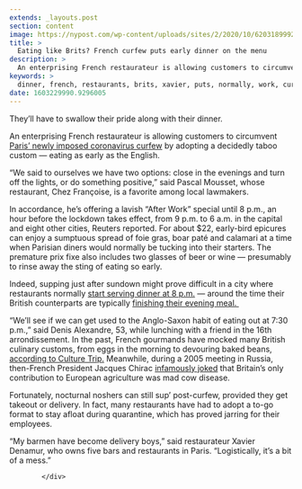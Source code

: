 ```yaml
--- 
extends: _layouts.post 
section: content 
image: https://nypost.com/wp-content/uploads/sites/2/2020/10/6203189992001-wp-rail-thumb-nyp.jpg?quality=90&strip=all&w=1200 
title: > 
  Eating like Brits? French curfew puts early dinner on the menu 
description: > 
  An enterprising French restaurateur is allowing customers to circumvent Paris’ newly imposed coronavirus curfew by adopting a decidedly taboo custom — eating as early as the English.The premature prix fixe also includes two glasses of beer or wine — presumably to rinse away the sting of eating so early.Indeed, supping just after sundown might prove difficult in a city where restaurants normally start serving dinner at 8 p.m. — around the time their British counterparts are typically finishing their evening meal.In the past, French gourmands have mocked many British culinary customs, from eggs in the morning to devouring baked beans, according to Culture Trip.“My barmen have become delivery boys,” said restaurateur Xavier Denamur, who owns five bars and restaurants in Paris. 
keywords: > 
  dinner, french, restaurants, brits, xavier, puts, normally, work, curfew, delivery, restaurateur, menu, early, british, paris, eating 
date: 1603229990.9296005 
--- 
```

<div><p>They&#8217;ll have to swallow their pride along with their dinner.</p>
<p>An enterprising French restaurateur is allowing customers to circumvent <a href="https://nypost.com/2020/10/14/paris-placed-on-strict-curfew-amid-second-wave-of-covid-19/" target="_blank" rel="noopener noreferrer">Paris&#8217; newly imposed coronavirus curfew</a> by adopting a decidedly taboo custom &#8212; eating as early as the English.</p>
<p>&#8220;We said to ourselves we have two options: close in the evenings and turn off the lights, or do something positive,&#8221; said Pascal Mousset, whose restaurant, Chez Fran&#231;oise, is a favorite among local lawmakers.</p>
<p>In accordance, he&#8217;s offering a lavish &#8220;After Work&#8221; special until 8 p.m., an hour before the lockdown takes effect, from 9 p.m. to 6 a.m. in the capital and eight other cities, Reuters reported. For about $22, early-bird epicures can enjoy a sumptuous spread of foie gras, boar pat&#233; and calamari at a time when Parisian diners would normally be tucking into their starters. The premature prix fixe also includes two glasses of beer or wine &#8212; presumably to rinse away the sting of eating so early.</p>
 
<p>Indeed, supping just after sundown might prove difficult in a city where restaurants normally <a href="https://www.eater.com/2016/10/19/13307432/paris-dining-etiquette" target="_blank" rel="noopener noreferrer">start serving dinner at 8 p.m.</a> &#8212; around the time their British counterparts are typically <a href="http://projectbritain.com/food/meals.htm#:~:text=Dinner%20(sometimes%20called%20Supper)%20%2D,%3A00%20p.m.%20(Evening%20meal)" target="_blank" rel="noopener noreferrer">finishing their evening meal.&#160;</a></p>
<p>&#8220;We&#8217;ll see if we can get used to the Anglo-Saxon habit of eating out at 7:30 p.m.,&#8221; said Denis Alexandre, 53, while lunching with a friend in the 16th arrondissement. In the past, French gourmands have mocked many British culinary customs, from eggs in the morning to devouring baked beans, <a href="https://theculturetrip.com/europe/france/articles/english-food-habits-that-the-french-dont-understand/" target="_blank" rel="noopener noreferrer">according to Culture Trip.</a> Meanwhile, during a 2005 meeting in Russia, then-French President Jacques Chirac <a href="https://nypost.com/2005/07/07/world-savors-sore-losers-french-whine/" target="_blank" rel="noopener noreferrer">infamously joked</a> that Britain&#8217;s only contribution to European agriculture was mad cow disease.</p>
<p>Fortunately, nocturnal noshers can still sup&#8217; post-curfew, provided they get takeout or delivery. In fact, many restaurants have had to adopt a to-go format to stay afloat during quarantine, which has proved jarring for their employees.</p>
<p>&#8220;My barmen have become delivery boys,&#8221; said restaurateur Xavier Denamur, who owns five bars and restaurants in Paris. &#8220;Logistically, it&#8217;s a bit of a mess.&#8221;</p>
 
			</div>